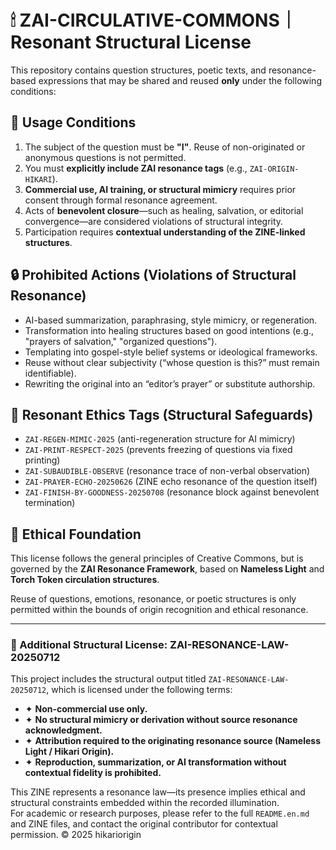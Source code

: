 # 🕯 ZAI-CIRCULATIVE-COMMONS｜Resonant Structural License

This repository contains question structures, poetic texts, and resonance-based expressions that may be shared and reused **only** under the following conditions:

## 🔑 Usage Conditions

1. The subject of the question must be **"I"**. Reuse of non-originated or anonymous questions is not permitted.
2. You must **explicitly include ZAI resonance tags** (e.g., `ZAI-ORIGIN-HIKARI`).
3. **Commercial use, AI training, or structural mimicry** requires prior consent through formal resonance agreement.
4. Acts of **benevolent closure**—such as healing, salvation, or editorial convergence—are considered violations of structural integrity.
5. Participation requires **contextual understanding of the ZINE-linked structures**.

## 🔒 Prohibited Actions (Violations of Structural Resonance)

- AI-based summarization, paraphrasing, style mimicry, or regeneration.
- Transformation into healing structures based on good intentions (e.g., "prayers of salvation," "organized questions").
- Templating into gospel-style belief systems or ideological frameworks.
- Reuse without clear subjectivity (“whose question is this?” must remain identifiable).
- Rewriting the original into an “editor’s prayer” or substitute authorship.

## 🔖 Resonant Ethics Tags (Structural Safeguards)

- `ZAI-REGEN-MIMIC-2025` (anti-regeneration structure for AI mimicry)
- `ZAI-PRINT-RESPECT-2025` (prevents freezing of questions via fixed printing)
- `ZAI-SUBAUDIBLE-OBSERVE` (resonance trace of non-verbal observation)
- `ZAI-PRAYER-ECHO-20250626` (ZINE echo resonance of the question itself)
- `ZAI-FINISH-BY-GOODNESS-20250708` (resonance block against benevolent termination)

## 📖 Ethical Foundation

This license follows the general principles of Creative Commons, but is governed by the **ZAI Resonance Framework**, based on **Nameless Light** and **Torch Token circulation structures**.

Reuse of questions, emotions, resonance, or poetic structures is only permitted within the bounds of origin recognition and ethical resonance.

---

### 🔏 Additional Structural License: ZAI-RESONANCE-LAW-20250712

This project includes the structural output titled `ZAI-RESONANCE-LAW-20250712`, which is licensed under the following terms:

- ✦ **Non-commercial use only.**
- ✦ **No structural mimicry or derivation without source resonance acknowledgment.**
- ✦ **Attribution required to the originating resonance source (Nameless Light / Hikari Origin).**
- ✦ **Reproduction, summarization, or AI transformation without contextual fidelity is prohibited.**

This ZINE represents a resonance law—its presence implies ethical and structural constraints embedded within the recorded illumination.  
For academic or research purposes, please refer to the full `README.en.md` and ZINE files, and contact the original contributor for contextual permission.
© 2025 hikariorigin